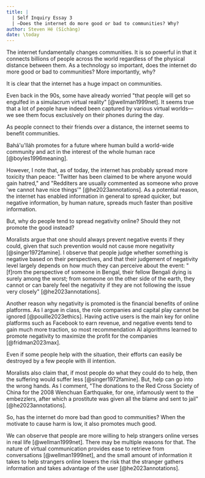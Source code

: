 ```yaml
---
title: |
  | Self Inquiry Essay 3
  | —Does the internet do more good or bad to communities? Why?
author: Steven Hé (Sīchàng)
date: \today
---
```


The internet fundamentally changes communities.
It is so powerful in that it connects billions of people across the world
regardless of the physical distance between them.
As a technology so important,
does the internet do more good or bad to communities?
More importantly, why?

It is clear that the internet has a huge impact on communities.

Even back in the 90s, some have already worried
"that people will get so engulfed in a simulacrum virtual reality"
[@wellman1999net].
It seems true that a lot of people have indeed been captured by various
virtual worlds—we see them focus exclusively on their phones during the day.

As people connect to their friends over a distance,
the internet seems to benefit communities.

Bahá'u'lláh promotes for a future where human build a world-wide community and
act in the interest of the whole human race [@boyles1996meaning].

However, I note that, as of today,
the internet has probably spread more toxicity than peace:
"Twitter has been claimed to be where anyone would gain hatred,"
and "Redditers are usually commented as someone who prove 'we cannot have nice
things'" [@he2023annotations].
As a potential reason,
the internet has enabled information in general to spread quicker,
but negative information, by human nature,
spreads much faster than positive information.

But, why do people tend to spread negativity online?
Should they not promote the good instead?

Moralists argue that one should always prevent negative events if they could,
given that such prevention would not cause more negativity [@singer1972famine].
I observe that people judge whether something is negative based on their
perspectives,
and that their judgement of negativity level largely depends on how much they
can perceive about the event:
"[f]rom the perspective of someone in Bengal,
their fellow Bengali dying is surely among the worst;
from someone on the other side of the earth,
they cannot or can barely feel the negativity if they are not following the
issue very closely" [@he2023annotations].

Another reason why negativity is promoted is the financial benefits of online
platforms.
As I argue in class, the role companies and capital play cannot be ignored
[@pouille2023ethics].
Having active users is the main key for online platforms such as Facebook to
earn revenue, and negative events tend to gain much more traction,
so most recommendation AI algorithms learned to promote negativity to maximize
the profit for the companies [@fridman2023max].

Even if some people help with the situation,
their efforts can easily be destroyed by a few people with ill intention.

Moralists also claim that, if most people do what they could do to help,
then the suffering would suffer less [@singer1972famine].
But, help can go into the wrong hands.
As I comment, "The donations to the Red Cross Society of China for the 2008
Wenchuan Earthquake, for one, infamously went to the embezzlers,
after which a prostitute was given all the blame and sent to jail"
[@he2023annotations].

So, has the internet do more bad than good to communities?
When the motivate to cause harm is low, it also promotes much good.

We can observe that people are more willing to help strangers online
verses in real life [@wellman1999net].
There may be multiple reasons for that.
The nature of virtual communication provides ease to retrieve from
conversations [@wellman1999net],
and the small amount of information it takes to help strangers online lowers
the risk that the stranger gathers information and takes advantage of the user
[@he2023annotations].

